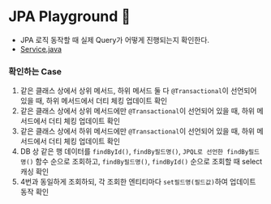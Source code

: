# JPA Playground 🎈
* JPA 로직 동작할 때 실제 Query가 어떻게 진행되는지 확인한다.
* [Service.java](./src/main/java/com/example/jpaplayground/experiment/service/ExperimentService.java)

### 확인하는 Case
1. 같은 클래스 상에서 상위 메서드, 하위 메서드 둘 다 `@Transactional`이 선언되어 있을 때, 하위 메서드에서 더티 체킹 업데이트 확인
2. 같은 클래스 상에서 상위 메서드에만 `@Transactional`이 선언되어 있을 때, 하위 메서드에서 더티 체킹 업데이트 확인
3. 같은 클래스 상에서 하위 메서드에만 `@Transactional`이 선언되어 있을 때, 하위 메서드에서 더티 체킹 업데이트 확인
4. DB 상 같은 행 데이터를 `findById()`, `findBy필드명()`, `JPQL로 선언한 findBy필드명()` 함수 순으로 조회하고, `findBy필드명()`, `findById()` 순으로 조회할 때 select 캐싱 확인
5. 4번과 동일하게 조회하되, 각 조회한 엔티티마다 `set필드명(필드값)`하여 업데이트 동작 확인
